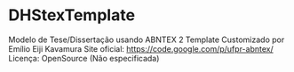 # DHStexTemplate
Modelo de Tese/Dissertação usando ABNTEX 2
Template Customizado por Emílio Eiji Kavamura
Site oficial: https://code.google.com/p/ufpr-abntex/
Licença: OpenSource (Não especificada)

